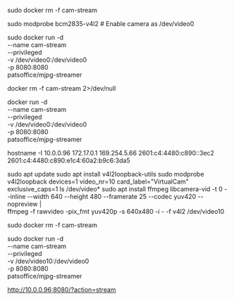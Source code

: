 sudo docker rm -f cam-stream


sudo modprobe bcm2835-v4l2  # Enable camera as /dev/video0



sudo docker run -d \
  --name cam-stream \
  --privileged \
  -v /dev/video0:/dev/video0 \
  -p 8080:8080 \
  patsoffice/mjpg-streamer


docker rm -f cam-stream 2>/dev/null

docker run -d \
  --name cam-stream \
  --privileged \
  -v /dev/video0:/dev/video0 \
  -p 8080:8080 \
  patsoffice/mjpg-streamer


 hostname -I 
10.0.0.96 172.17.0.1 169.254.5.66 2601:c4:4480:c890::3ec2 2601:c4:4480:c890:e1c4:60a2:b9c6:3da5 



sudo apt update
sudo apt install v4l2loopback-utils
sudo modprobe v4l2loopback devices=1 video_nr=10 card_label="VirtualCam" exclusive_caps=1
ls /dev/video*
sudo apt install ffmpeg
libcamera-vid -t 0 --inline --width 640 --height 480 --framerate 25 --codec yuv420 --nopreview | \
ffmpeg -f rawvideo -pix_fmt yuv420p -s 640x480 -i - -f v4l2 /dev/video10

sudo docker rm -f cam-stream

sudo docker run -d \
  --name cam-stream \
  --privileged \
  -v /dev/video10:/dev/video0 \
  -p 8080:8080 \
  patsoffice/mjpg-streamer

  http://10.0.0.96:8080/?action=stream


